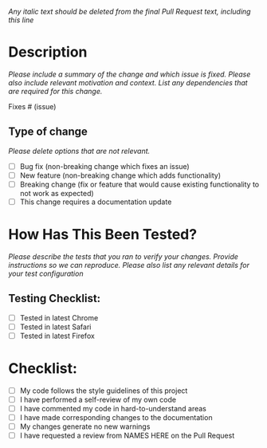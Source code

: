 _Any italic text should be deleted from the final Pull Request text, including this line_

# Description

_Please include a summary of the change and which issue is fixed. Please also include relevant motivation and context. List any dependencies that are required for this change._

Fixes # (issue)

## Type of change

_Please delete options that are not relevant._

- [ ] Bug fix (non-breaking change which fixes an issue)
- [ ] New feature (non-breaking change which adds functionality)
- [ ] Breaking change (fix or feature that would cause existing functionality to not work as expected)
- [ ] This change requires a documentation update

# How Has This Been Tested?

_Please describe the tests that you ran to verify your changes. Provide instructions so we can reproduce. Please also list any relevant details for your test configuration_

## Testing Checklist:

- [ ] Tested in latest Chrome
- [ ] Tested in latest Safari
- [ ] Tested in latest Firefox

# Checklist:

- [ ] My code follows the style guidelines of this project
- [ ] I have performed a self-review of my own code
- [ ] I have commented my code in hard-to-understand areas
- [ ] I have made corresponding changes to the documentation
- [ ] My changes generate no new warnings
- [ ] I have requested a review from NAMES HERE on the Pull Request
